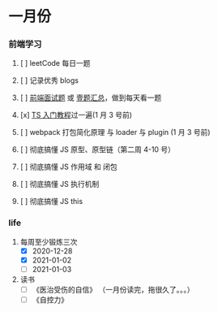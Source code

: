 <!--
 * @Author: your name
 * @Date: 2020-12-28 09:23:25
 * @LastEditTime: 2021-01-04 17:19:22
 * @LastEditors: Please set LastEditors
 * @Description: In User Settings Edit
 * @FilePath: \Github-Repositories\Notes\TODOLIST\README.md
-->

# 一月份

### 前端学习

1. [ ] leetCode 每日一题
2. [ ] 记录优秀 blogs
3. [ ] [前端面试题](https://segmentfault.com/a/1190000021966814) 或 [壹题汇总](http://www.muyiy.cn/question)，做到每天看一题
4. [x] [TS 入门教程](https://ts.xcatliu.com/)过一遍(1 月 3 号前)
5. [ ] webpack 打包简化原理 与 loader 与 plugin (1 月 3 号前)

6. [ ] 彻底搞懂 JS 原型、原型链（第二周 4-10 号）
7. [ ] 彻底搞懂 JS 作用域 和 闭包
8. [ ] 彻底搞懂 JS 执行机制
9. [ ] 彻底搞懂 JS this

### life

1. 每周至少锻炼三次
   - [x] 2020-12-28
   - [x] 2021-01-02
   - [ ] 2021-01-03
2. 读书
   - [ ] 《医治受伤的自信》 （一月份读完，拖很久了。。。）
   - [ ] 《自控力》
